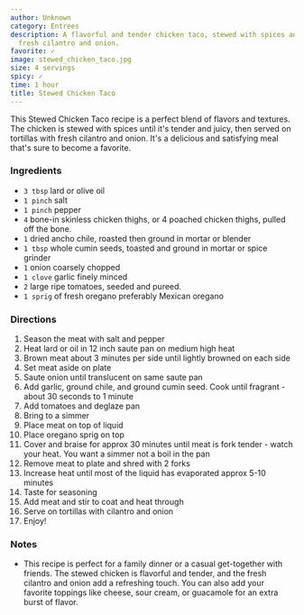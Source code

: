 ```yaml
---
author: Unknown
category: Entrees
description: A flavorful and tender chicken taco, stewed with spices and served with
  fresh cilantro and onion.
favorite: ✓
image: stewed_chicken_taco.jpg
size: 4 servings
spicy: ✓
time: 1 hour
title: Stewed Chicken Taco
---
```

This Stewed Chicken Taco recipe is a perfect blend of flavors and textures. The chicken is stewed with spices until it's tender and juicy, then served on tortillas with fresh cilantro and onion. It's a delicious and satisfying meal that's sure to become a favorite.

### Ingredients

* `3 tbsp` lard or olive oil
* `1 pinch` salt
* `1 pinch` pepper
* `4` bone-in skinless chicken thighs, or 4 poached chicken thighs, pulled off the bone.
* `1` dried ancho chile, roasted then ground in mortar or blender
* `1 tbsp` whole cumin seeds, toasted and ground in mortar or spice grinder
* `1` onion coarsely chopped
* `1 clove` garlic finely minced
* `2` large ripe tomatoes, seeded and pureed.
* `1 sprig` of fresh oregano preferably Mexican oregano

### Directions

1. Season the meat with salt and pepper
2. Heat lard or oil in 12 inch saute pan on medium high heat
3. Brown meat about 3 minutes per side until lightly browned on each side
4. Set meat aside on plate
5. Saute onion until translucent on same saute pan
6. Add garlic, ground chile, and ground cumin seed. Cook until fragrant - about 30 seconds to 1 minute
7. Add tomatoes and deglaze pan
8. Bring to a simmer
9. Place meat on top of liquid
10. Place oregano sprig on top
11. Cover and braise for approx 30 minutes until meat is fork tender - watch your heat. You want a simmer not a boil in the pan
12. Remove meat to plate and shred with 2 forks
13. Increase heat until most of the liquid has evaporated approx 5-10 minutes
14. Taste for seasoning
15. Add meat and stir to coat and heat through
16. Serve on tortillas with cilantro and onion
17. Enjoy!

### Notes

- This recipe is perfect for a family dinner or a casual get-together with friends. The stewed chicken is flavorful and tender, and the fresh cilantro and onion add a refreshing touch. You can also add your favorite toppings like cheese, sour cream, or guacamole for an extra burst of flavor.